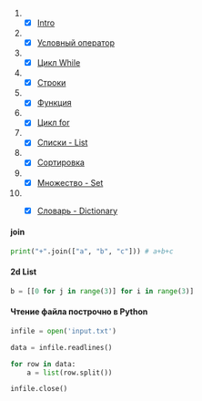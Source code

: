 1. - [x] [Intro](https://github.com/doroteo7/HSE-Python-1/blob/master/notes/1.md)
2. - [x] [Условный оператор](https://github.com/doroteo7/HSE-Python-1/blob/master/notes/2.md)
3. - [x] [Цикл While](https://github.com/doroteo7/HSE-Python-1/blob/master/notes/3.md)
4. - [x] [Строки](https://github.com/doroteo7/HSE-Python-1/blob/master/notes/4.md)
5. - [x] [Функция](https://github.com/doroteo7/HSE-Python-1/blob/master/notes/5.md)
6. - [x] [Цикл for](https://github.com/doroteo7/HSE-Python-1/blob/master/notes/6.md)
7. - [x] [Списки - List](https://github.com/doroteo7/HSE-Python-1/blob/master/notes/7.md)
8. - [x] [Сортировка](https://github.com/doroteo7/HSE-Python-1/blob/master/notes/8.md)
9. - [x] [Множество - Set](https://github.com/doroteo7/HSE-Python-1/blob/master/notes/9.md)
10. - [x] [Словарь - Dictionary](https://github.com/doroteo7/HSE-Python-1/blob/master/notes/10.md)


#### join
```python
print("+".join(["a", "b", "c"])) # a+b+c
```
#### 2d List
```python
b = [[0 for j in range(3)] for i in range(3)]
```

#### Чтение файла построчно в Python

```python
infile = open('input.txt')

data = infile.readlines()

for row in data:
    a = list(row.split())

infile.close()
```

